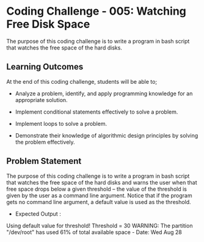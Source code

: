 # Coding Challenge - 005: Watching Free Disk Space

The purpose of this coding challenge is to write a program in bash script that 
watches the free space of the hard disks.  

## Learning Outcomes

At the end of this coding challenge, students will be able to;

- Analyze a problem, identify, and apply programming knowledge for an appropriate solution.

- Implement conditional statements effectively to solve a problem.

- Implement loops to solve a problem.

- Demonstrate their knowledge of algorithmic design principles by solving the problem effectively.

## Problem Statement

The purpose of this coding challenge is to write a program in bash script that 
watches the free space of the hard disks and warns the user when that free space drops below a given threshold – the value of the threshold is given by the user as a command line argument. Notice that if the program gets no command line argument, a default value is used as the threshold.

- Expected Output :

Using default value for threshold!
Threshold = 30
WARNING: The partition "/dev/root" has used 61% of total available space - Date: Wed Aug 28
